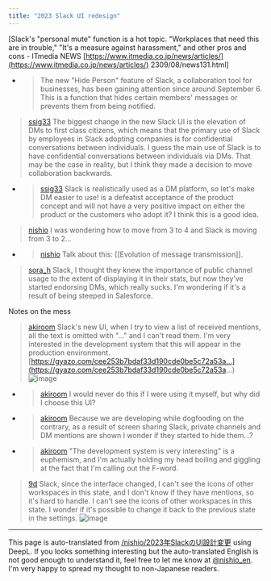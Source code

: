 ```yaml
---
title: "2023 Slack UI redesign"
---
```


[Slack's "personal mute" function is a hot topic. "Workplaces that need this are in trouble," "It's a measure against harassment," and other pros and cons - ITmedia NEWS [https://www.itmedia.co.jp/news/articles/](https://www.itmedia.co.jp/news/articles/) 2309/08/news131.html]
- > The new "Hide Person" feature of Slack, a collaboration tool for businesses, has been gaining attention since around September 6. This is a function that hides certain members' messages or prevents them from being notified.


> [ssig33](https://twitter.com/ssig33/status/1698608372625678416) The biggest change in the new Slack UI is the elevation of DMs to first class citizens, which means that the primary use of Slack by employees in Slack adopting companies is for confidential conversations between individuals. I guess the main use of Slack is to have confidential conversations between individuals via DMs. That may be the case in reality, but I think they made a decision to move collaboration backwards.
- > [ssig33](https://twitter.com/ssig33/status/1698608374169182667) Slack is realistically used as a DM platform, so let's make DM easier to use! is a defeatist acceptance of the product concept and will not have a very positive impact on either the product or the customers who adopt it? I think this is a good idea.
> [nishio](https://twitter.com/nishio/status/1698713218196361252) I was wondering how to move from 3 to 4 and Slack is moving from 3 to 2...
- > [nishio](https://twitter.com/nishio/status/1698713355522081066) Talk about this: [[Evolution of message transmission]].

> [sora_h](https://twitter.com/sora_h/status/1701831750345957676) Slack, I thought they knew the importance of public channel usage to the extent of displaying it in their stats, but now they've started endorsing DMs, which really sucks. I'm wondering if it's a result of being steeped in Salesforce.



Notes on the mess

> [akiroom](https://twitter.com/akiroom/status/1702168295795777576/photo/1) Slack's new UI, when I try to view a list of received mentions, all the text is omitted with "..." and I can't read them. I'm very interested in the development system that this will appear in the production environment. [https://gyazo.com/cee253b7bdaf33d190cde0be5c72a53a...](https://gyazo.com/cee253b7bdaf33d190cde0be5c72a53a...)
>  ![image](https://pbs.twimg.com/media/F59RCy8XIAAS8xH?format=jpg&name=large#.png)
- > [akiroom](https://twitter.com/akiroom/status/1702168463220113678) I would never do this if I were using it myself, but why did I choose this UI?
- > [akiroom](https://twitter.com/akiroom/status/1702168745698037947) Because we are developing while dogfooding on the contrary, as a result of screen sharing Slack, private channels and DM mentions are shown I wonder if they started to hide them...?
- > [akiroom](https://twitter.com/akiroom/status/1702168295795777576/photo/1) "The development system is very interesting" is a euphemism, and I'm actually holding my head boiling and giggling at the fact that I'm calling out the F-word.


> [9d](https://twitter.com/9d/status/1702207259970064494/photo/1) Slack, since the interface changed, I can't see the icons of other workspaces in this state, and I don't know if they have mentions, so it's hard to handle. I can't see the icons of other workspaces in this state. I wonder if it's possible to change it back to the previous state in the settings.
>  ![image](https://pbs.twimg.com/media/F590ZJObcAAOFPW?format=png&name=small#.png)



---
This page is auto-translated from [/nishio/2023年SlackのUI設計変更](https://scrapbox.io/nishio/2023年SlackのUI設計変更) using DeepL. If you looks something interesting but the auto-translated English is not good enough to understand it, feel free to let me know at [@nishio_en](https://twitter.com/nishio_en). I'm very happy to spread my thought to non-Japanese readers.